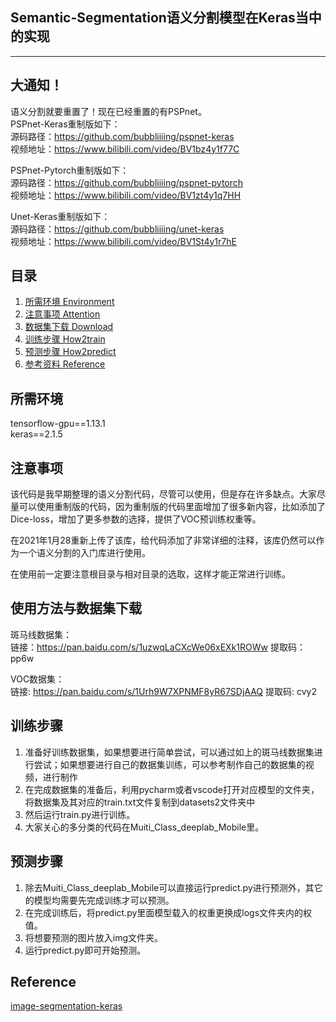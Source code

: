 ## Semantic-Segmentation语义分割模型在Keras当中的实现
---

## 大通知！
语义分割就要重置了！现在已经重置的有PSPnet。     
PSPnet-Keras重制版如下：    
源码路径：https://github.com/bubbliiiing/pspnet-keras    
视频地址：https://www.bilibili.com/video/BV1bz4y1f77C 

PSPnet-Pytorch重制版如下：    
源码路径：https://github.com/bubbliiiing/pspnet-pytorch     
视频地址：https://www.bilibili.com/video/BV1zt4y1q7HH     

Unet-Keras重制版如下：  
源码路径：https://github.com/bubbliiiing/unet-keras    
视频地址：https://www.bilibili.com/video/BV1St4y1r7hE      


## 目录
1. [所需环境 Environment](#所需环境)
2. [注意事项 Attention](#注意事项)
3. [数据集下载 Download](#数据集下载)
4. [训练步骤 How2train](#训练步骤)
5. [预测步骤 How2predict](#预测步骤)
6. [参考资料 Reference](#Reference)

## 所需环境
tensorflow-gpu==1.13.1  
keras==2.1.5  

## 注意事项
该代码是我早期整理的语义分割代码，尽管可以使用，但是存在许多缺点。大家尽量可以使用重制版的代码，因为重制版的代码里面增加了很多新内容，比如添加了Dice-loss，增加了更多参数的选择，提供了VOC预训练权重等。  

在2021年1月28重新上传了该库，给代码添加了非常详细的注释，该库仍然可以作为一个语义分割的入门库进行使用。   

在使用前一定要注意根目录与相对目录的选取，这样才能正常进行训练。

## 使用方法与数据集下载
斑马线数据集：  
链接：https://pan.baidu.com/s/1uzwqLaCXcWe06xEXk1ROWw 提取码：pp6w   

VOC数据集：  
链接: https://pan.baidu.com/s/1Urh9W7XPNMF8yR67SDjAAQ 提取码: cvy2

## 训练步骤
1. 准备好训练数据集，如果想要进行简单尝试，可以通过如上的斑马线数据集进行尝试；如果想要进行自己的数据集训练，可以参考制作自己的数据集的视频，进行制作
2. 在完成数据集的准备后，利用pycharm或者vscode打开对应模型的文件夹，将数据集及其对应的train.txt文件复制到datasets2文件夹中
3. 然后运行train.py进行训练。   
4. 大家关心的多分类的代码在Muiti_Class_deeplab_Mobile里。

## 预测步骤
1. 除去Muiti_Class_deeplab_Mobile可以直接运行predict.py进行预测外，其它的模型均需要先完成训练才可以预测。
2. 在完成训练后，将predict.py里面模型载入的权重更换成logs文件夹内的权值。
3. 将想要预测的图片放入img文件夹。
4. 运行predict.py即可开始预测。

## Reference
[image-segmentation-keras](https://github.com/divamgupta/image-segmentation-keras)  
